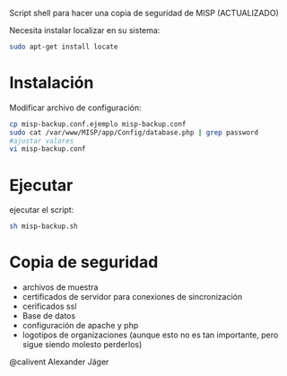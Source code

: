 Script shell para hacer una copia de seguridad de MISP (ACTUALIZADO)

Necesita instalar localizar en su sistema:
```sh
sudo apt-get install locate
```



Instalación
============

Modificar archivo de configuración:
```sh
cp misp-backup.conf.ejemplo misp-backup.conf
sudo cat /var/www/MISP/app/Config/database.php | grep password
#ajustar valores
vi misp-backup.conf
```

Ejecutar
=======

ejecutar el script:
```sh
sh misp-backup.sh
```

Copia de seguridad
====

  - archivos de muestra
  - certificados de servidor para conexiones de sincronización
  - cerificados ssl
  - Base de datos
  - configuración de apache y php
  - logotipos de organizaciones (aunque esto no es tan importante, pero sigue siendo molesto perderlos)

@calivent
Alexander Jäger
